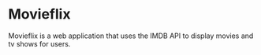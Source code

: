 # Movieflix

Movieflix is a web application that uses the IMDB API to display movies and tv shows for users.
